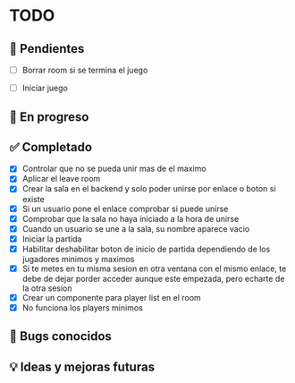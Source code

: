 # TODO

## 📝 Pendientes
- [ ] Borrar room si se termina el juego
- [ ] Iniciar juego



## 🚧 En progreso

## ✅ Completado
- [x] Controlar que no se pueda unir mas de el maximo
- [x] Aplicar el leave room
- [x] Crear la sala en el backend y solo poder unirse por enlace o boton si existe
- [x] Si un usuario pone el enlace comprobar si puede unirse
- [x] Comprobar que la sala no haya iniciado a la hora de unirse
- [x] Cuando un usuario se une a la sala, su nombre aparece vacio
- [x] Iniciar la partida
- [x] Habilitar deshabilitar boton de inicio de partida dependiendo de los jugadores minimos y maximos
- [x] Si te metes en tu misma sesion en otra ventana con el mismo enlace, te debe de dejar porder acceder aunque este empezada, pero echarte de la otra sesion
- [x] Crear un componente para player list en el room
- [x] No funciona los players minimos

## 🐞 Bugs conocidos

## 💡 Ideas y mejoras futuras


